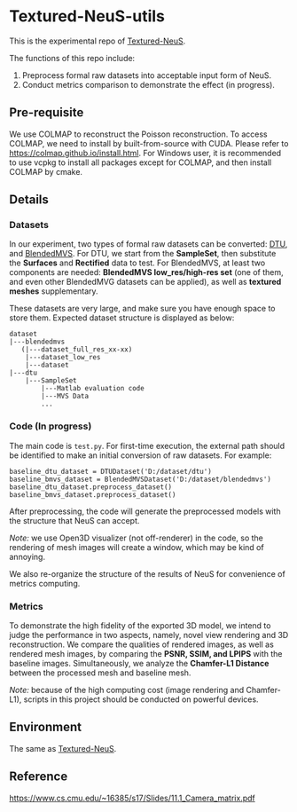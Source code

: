# Textured-NeuS-utils

This is the experimental repo of [Textured-NeuS](https://github.com/xrr-233/Textured-NeuS).

The functions of this repo include:

1. Preprocess formal raw datasets into acceptable input form of NeuS.
2. Conduct metrics comparison to demonstrate the effect (in progress).

## Pre-requisite

We use COLMAP to reconstruct the Poisson reconstruction. To access COLMAP, we need to install by built-from-source with CUDA. Please refer to https://colmap.github.io/install.html. For Windows user, it is recommended to use vcpkg to install all packages except for COLMAP, and then install COLMAP by cmake.

## Details

### Datasets

In our experiment, two types of formal raw datasets can be converted: [DTU](https://roboimagedata.compute.dtu.dk/?page_id=36), and [BlendedMVS](https://github.com/YoYo000/BlendedMVS). For DTU, we start from the **SampleSet**, then substitute the **Surfaces** and **Rectified** data to test. For BlendedMVS, at least two components are needed: **BlendedMVS low_res/high-res set** (one of them, and even other BlendedMVG datasets can be applied), as well as **textured meshes** supplementary.

These datasets are very large, and make sure you have enough space to store them. Expected dataset structure is displayed as below:

```
dataset
|---blendedmvs
   (|---dataset_full_res_xx-xx)
    |---dataset_low_res
    |---dataset
|---dtu
    |---SampleSet
        |---Matlab evaluation code
        |---MVS Data
		...
```

### Code (In progress)
The main code is `test.py`. For first-time execution, the external path should be identified to make an initial conversion of raw datasets. For example:

```
baseline_dtu_dataset = DTUDataset('D:/dataset/dtu')
baseline_bmvs_dataset = BlendedMVSDataset('D:/dataset/blendedmvs')
baseline_dtu_dataset.preprocess_dataset()
baseline_bmvs_dataset.preprocess_dataset()
```

After preprocessing, the code will generate the preprocessed models with the structure that NeuS can accept.

*Note:* we use Open3D visualizer (not off-renderer) in the code, so  the rendering of mesh images will create a window, which may be kind of annoying.

We also re-organize the structure of the results of NeuS for convenience of metrics computing.

### Metrics

To demonstrate the high fidelity of the exported 3D model, we intend to judge the performance in two aspects, namely, novel view rendering and 3D reconstruction. We compare the qualities of rendered images, as well as rendered mesh images, by comparing the **PSNR, SSIM, and LPIPS** with the baseline images. Simultaneously, we analyze the **Chamfer-L1 Distance** between the processed mesh and baseline mesh.

*Note:* because of the high computing cost (image rendering and Chamfer-L1), scripts in this project should be conducted on powerful devices.

## Environment

The same as [Textured-NeuS](https://github.com/xrr-233/Textured-NeuS).

## Reference

https://www.cs.cmu.edu/~16385/s17/Slides/11.1_Camera_matrix.pdf
